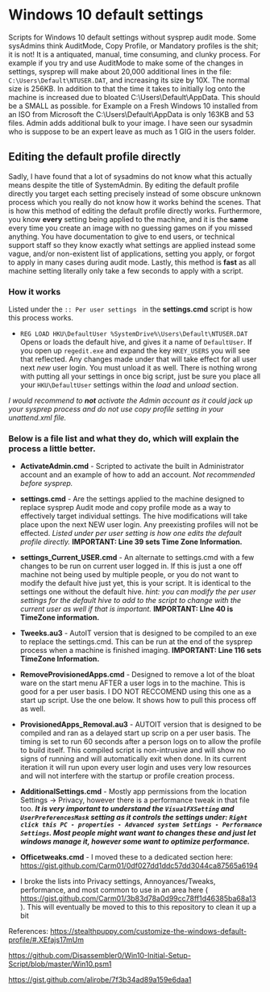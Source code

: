 # Windows 10 default settings

Scripts for Windows 10 default settings without sysprep audit mode. Some sysAdmins think AuditMode, Copy Profile, or Mandatory profiles is the shit; it is not! It is a antiquated, manual, time consuming, and clunky process. For example if you try and use AuditMode to make some of the changes in settings, sysprep will make about 20,000 additional lines in the file: `C:\Users\Default\NTUSER.DAT`, and increasing its size by 10X. The normal size is 256KB. In addition to that the time it takes to initially log onto the machine is increased due to bloated C:\Users\Default\AppData. This should be a SMALL as possible. for Example on a Fresh Windows 10 installed from an ISO from Microsoft the C:\Users\Default\AppData is only 163KB and 53 files. Admin adds additional bulk to your image. I have seen our sysadmin who is suppose to be an expert leave as much as 1 GIG in the users folder. 

## Editing the default profile directly
Sadly, I have found that a lot of sysadmins do not know what this actually means despite the title of SystemAdmin. By editing the default profile directly you target each setting precisely instead of some obscure unknown process which you really do not know how it works behind the scenes. That is how this method of editing the default profile directly works. Furthermore, you know __every__ setting being applied to the machine, and it is the __same__ every time you create an image with no guessing games on if you missed anything. You have documentation to give to end users, or technical support staff so they know exactly what settings are applied instead some vague, and/or non-existent list of applications, setting you apply, or forgot to apply in many cases during audit mode. Lastly, this method is __fast__ as all machine setting literally only take a few seconds to apply with a script.

### How it works
Listed under the `:: Per user settings ` in the __settings.cmd__ script is how this process works. 
- `REG LOAD HKU\DefaultUser %SystemDrive%\Users\Default\NTUSER.DAT` Opens or loads the default hive, and gives it a name of `DefaultUser`. If you open up `regedit.exe` and expand the key `HKEY_USERS` you will see that reflected. Any changes made under that will take effect for all user next _new_ user login. You must unload it as well. 
There is nothing wrong with putting all your settings in once big script, just be sure you place all your `HKU\DefaultUser` settings within the _load_ and _unload_ section. 

_I would recommend to ___not___ activate the Admin account as it could jack up your sysprep process and do not use copy profile setting in your unattend.xml file._

### Below is a file list and what they do, which will explain the process a little better.

- __ActivateAdmin.cmd__ - Scripted to activate the built in Administrator account and an example of how to add an account. _Not recommended before sysprep._

- __settings.cmd__ - Are the settings applied to the machine designed to replace sysprep Audit mode and copy profile mode as a way to effectively target individual settings. The hive modifications will take place upon the next NEW user login. Any preexisting profiles will not be effected. _Listed under per user setting is how one edits the default profile directly._ 
__IMPORTANT: Line 39 sets Time Zone Information.__

- __settings_Current_USER.cmd__ - An alternate to settings.cmd with a few changes to be run on current user logged in. If this is just a one off machine not being used by multiple people, or you do not want to modify the default hive just yet, this is your script. It is identical to the settings one without the default hive. _hint: you can modify the per user settings for the default hive to add to the script to change with the current user as well if that is important._
__IMPORTANT: LIne 40 is TimeZone information.__

- __Tweeks.au3__ - AutoIT version that is designed to be compiled to an exe to replace the settings.cmd. This can be run at the end of the sysprep process when a machine is finished imaging.
__IMPORTANT: Line 116 sets TimeZone Information.__

- __RemoveProvisionedApps.cmd__ - Designed to remove a lot of the bloat ware on the start menu AFTER a user logs in to the machine. This is good for a per user basis. I DO NOT RECCOMEND using this one as a start up script. Use the one below. It shows how to pull this process off as well.

- __ProvisionedApps_Removal.au3__ - AUTOIT version that is designed to be compiled and ran as a delayed start up scrip on a per user basis. The timing is set to run 60 seconds after a person logs on to allow the profile to build itself. This compiled script is non-intrusive and will show no signs of running and will automatically exit when done. In its current iteration it will run upon every user login and uses very low resources and will not interfere with the startup or profile creation process. 

- __AdditionalSettings.cmd__ - Mostly app permissions from the location Settings -> Privacy, however there is a performance tweak in that file too. ___It is very important to understand the `VisualFXSetting` and `UserPreferencesMask` setting as it controls the settings under: `Right click this PC - properties - Advanced system Settings - Performance Settings`. Most people might want want to changes these and just let windows manage it, however some want to optimize performance.___

- __Officetweaks.cmd__ - I moved these to a dedicated section here: https://gist.github.com/Carm01/0df027dd1ddc57dd3044ca87565a6194

- I broke the lists into Privacy settings, Annoyances/Tweaks, performance, and most common to use in an area here ( https://gist.github.com/Carm01/3b83d78a0d99cc78ff1d46385ba68a13 ). This will eventually be moved to this to this repository to clean it up a bit

References: 
https://stealthpuppy.com/customize-the-windows-default-profile/#.XEfajs17mUm

https://github.com/Disassembler0/Win10-Initial-Setup-Script/blob/master/Win10.psm1

https://gist.github.com/alirobe/7f3b34ad89a159e6daa1
